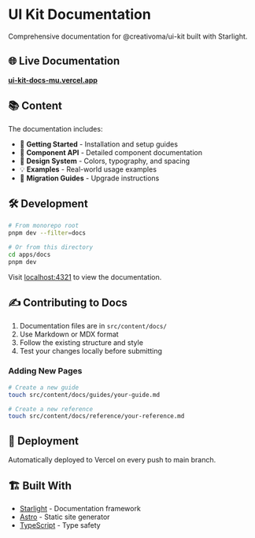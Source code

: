 # UI Kit Documentation

Comprehensive documentation for @creativoma/ui-kit built with Starlight.

## 🌐 Live Documentation

**[ui-kit-docs-mu.vercel.app](https://ui-kit-docs-mu.vercel.app/)**

## 📚 Content

The documentation includes:

- 🚀 **Getting Started** - Installation and setup guides
- 📖 **Component API** - Detailed component documentation
- 🎨 **Design System** - Colors, typography, and spacing
- 💡 **Examples** - Real-world usage examples
- 🔧 **Migration Guides** - Upgrade instructions

## 🛠️ Development

```bash
# From monorepo root
pnpm dev --filter=docs

# Or from this directory
cd apps/docs
pnpm dev
```

Visit [localhost:4321](http://localhost:4321) to view the documentation.

## ✍️ Contributing to Docs

1. Documentation files are in `src/content/docs/`
2. Use Markdown or MDX format
3. Follow the existing structure and style
4. Test your changes locally before submitting

### Adding New Pages

```bash
# Create a new guide
touch src/content/docs/guides/your-guide.md

# Create a new reference
touch src/content/docs/reference/your-reference.md
```

## 🚀 Deployment

Automatically deployed to Vercel on every push to main branch.

## 🏗️ Built With

- [Starlight](https://starlight.astro.build/) - Documentation framework
- [Astro](https://astro.build/) - Static site generator
- [TypeScript](https://www.typescriptlang.org/) - Type safety